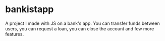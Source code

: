 # bankistapp
A project I made with JS on a bank's app. You can transfer funds between users, you can request a loan, you can close the account and few more features.
